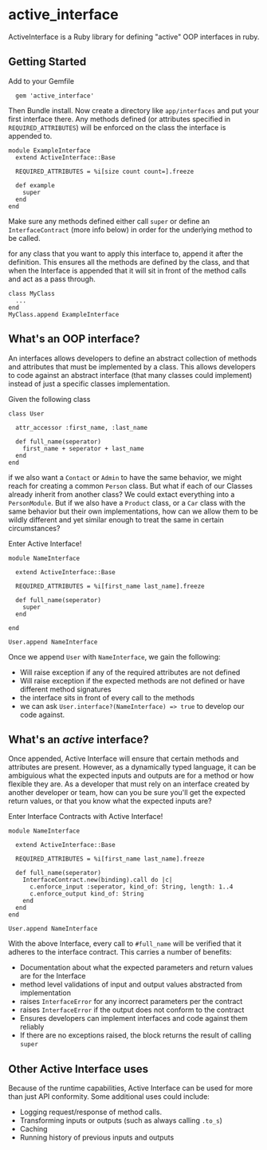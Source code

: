# active_interface

ActiveInterface is a Ruby library for defining "active" OOP interfaces in ruby. 

## Getting Started

Add to your Gemfile

```
  gem 'active_interface'
```

Then Bundle install. Now create a directory like `app/interfaces` and put your first interface there. Any methods defined (or attributes specified in `REQUIRED_ATTRIBUTES`) will be enforced on the class the interface is appended to. 

```
module ExampleInterface  
  extend ActiveInterface::Base
  
  REQUIRED_ATTRIBUTES = %i[size count count=].freeze

  def example
    super
  end
end
```

Make sure any methods defined either call `super` or define an `InterfaceContract` (more info below) in order for the underlying method to be called. 

for any class that you want to apply this interface to, append it after the definition. This ensures all the methods are defined by the class, and that when the Interface is appended that it will sit in front of the method calls and act as a pass through.   

```
class MyClass
  ...
end
MyClass.append ExampleInterface
```

## What's an OOP interface?

An interfaces allows developers to define an abstract collection of methods and attributes that must be implemented by a class. This allows developers to code against an abstract interface (that many classes could implement) instead of just a specific classes implementation. 

Given the following class
```
class User

  attr_accessor :first_name, :last_name

  def full_name(seperator)
    first_name + seperator + last_name
  end
end
```

if we also want a `Contact` or `Admin` to have the same behavior, we might reach for creating a common `Person` class. But what if each of our Classes already inherit from another class? We could extact everything into a `PersonModule`. But if we also have a `Product` class, or a `Car` class with the same behavior but their own implementations, how can we allow them to be wildly different and yet similar enough to treat the same in certain circumstances? 

Enter Active Interface!

```
module NameInterface
  
  extend ActiveInterface::Base

  REQUIRED_ATTRIBUTES = %i[first_name last_name].freeze

  def full_name(seperator)
    super 
  end

end

User.append NameInterface
```

Once we append `User` with `NameInterface`, we gain the following:
  - Will raise exception if any of the required attributes are not defined
  - Will raise exception if the expected methods are not defined or have different method signatures
  - the interface sits in front of every call to the methods 
  - we can ask `User.interface?(NameInterface) => true` to develop our code against. 

## What's an *active* interface?

Once appended, Active Interface will ensure that certain methods and attributes are present. However, as a dynamically typed language, it can be ambiguious what the expected inputs and outputs are for a method or how flexible they are. As a developer that must rely on an interface created by another developer or team, how can you be sure you'll get the expected return values, or that you know what the expected inputs are? 

Enter Interface Contracts with Active Interface!

```
module NameInterface
  
  extend ActiveInterface::Base

  REQUIRED_ATTRIBUTES = %i[first_name last_name].freeze

  def full_name(seperator)
    InterfaceContract.new(binding).call do |c|
      c.enforce_input :seperator, kind_of: String, length: 1..4
      c.enforce_output kind_of: String
    end
  end
end

User.append NameInterface
```

With the above Interface, every call to `#full_name` will be verified that it adheres to the interface contract. This carries a number of benefits:
- Documentation about what the expected parameters and return values are for the Interface
- method level validations of input and output values abstracted from implementation
- raises `InterfaceError` for any incorrect parameters per the contract
- raises `InterfaceError` if the output does not conform to the contract
- Ensures developers can implement interfaces and code against them reliably
- If there are no exceptions raised, the block returns the result of calling `super`

## Other Active Interface uses
Because of the runtime capabilities, Active Interface can be used for more than just API conformity. Some additional uses could include:

- Logging request/response of method calls. 
- Transforming inputs or outputs (such as always calling `.to_s`)
- Caching
- Running history of previous inputs and outputs


